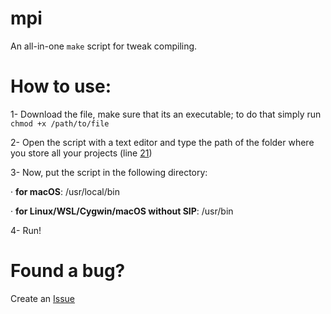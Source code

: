 # mpi
An all-in-one ``make`` script for tweak compiling. 


# How to use: 
1- Download the file, make sure that its an executable; to do that simply run ``chmod +x /path/to/file``

2- Open the script with a text editor and type the path of the folder where you store all your projects (line [21](https://github.com/samoht9277/mpi/blob/5d262994809c5234e353fdc7c45aafcade8f92e0/mpi#L21))


3- Now, put the script in the following directory:

· **for macOS**: /usr/local/bin

· **for Linux/WSL/Cygwin/macOS without SIP**: /usr/bin

4- Run!

# Found a bug?
Create an [Issue](https://github.com/samoht9277/mpi/issues)
